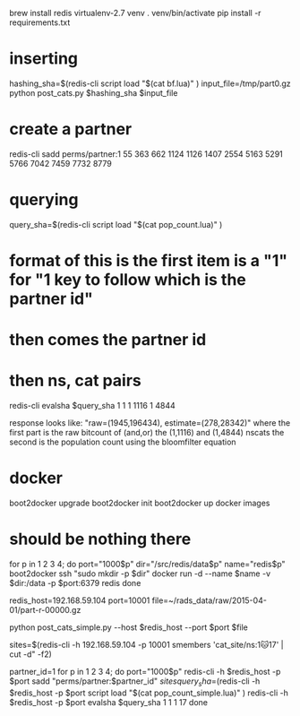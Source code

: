 brew install redis
virtualenv-2.7 venv
. venv/bin/activate
pip install -r requirements.txt

# inserting
hashing_sha=$(redis-cli script load "$(cat bf.lua)" )
input_file=/tmp/part0.gz
python post_cats.py $hashing_sha $input_file

# create a partner
redis-cli sadd perms/partner:1 55	363	662	1124	1126	1407	2554	5163 5291	5766	7042	7459	7732	8779


# querying
query_sha=$(redis-cli script load "$(cat pop_count.lua)" )
# format of this is the first item is a "1" for "1 key to follow which is the partner id"
# then comes the partner id
# then ns, cat pairs

redis-cli evalsha $query_sha 1 1 1 1116 1 4844

response looks like: "raw=(1945,196434), estimate=(278,28342)"
where the first part is the raw bitcount of (and,or) the (1,1116) and (1,4844) nscats
the second is the population count using the bloomfilter equation

# docker

boot2docker upgrade
boot2docker init
boot2docker up
docker images
# should be nothing there

for p in 1 2 3 4; do
  port="1000$p"
  dir="/src/redis/data$p"
  name="redis$p"
  boot2docker ssh "sudo mkdir -p $dir"
  docker run -d --name $name -v $dir:/data -p $port:6379 redis
done

redis_host=192.168.59.104
port=10001
file=~/rads_data/raw/2015-04-01/part-r-00000.gz

python post_cats_simple.py --host $redis_host --port $port $file

sites=$(redis-cli -h 192.168.59.104 -p 10001 smembers 'cat_site/ns:1:cat:17' | cut -d\" -f2)


partner_id=1
for p in 1 2 3 4; do 
  port="1000$p"
  redis-cli -h $redis_host -p $port sadd "perms/partner:$partner_id" $sites
  query_sha=$(redis-cli  -h $redis_host -p $port script load "$(cat pop_count_simple.lua)" )
  redis-cli -h $redis_host -p $port evalsha $query_sha 1 1 1 17
done

